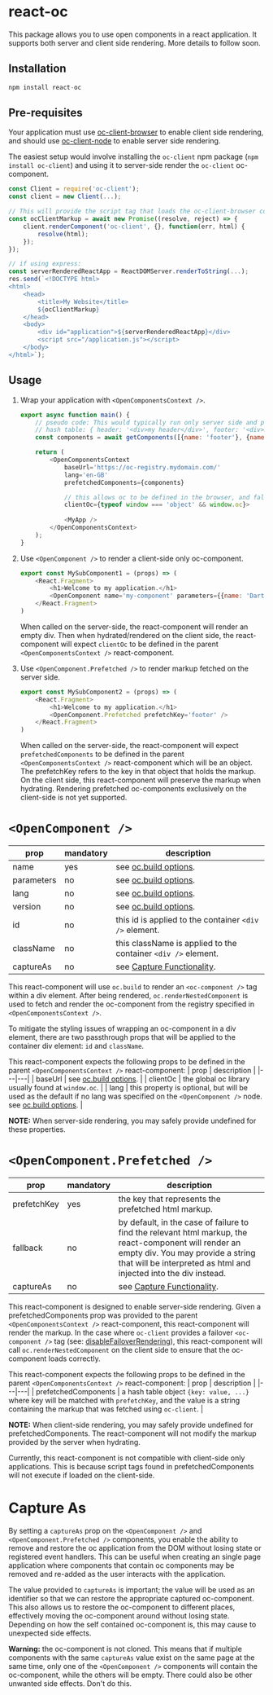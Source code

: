 # react-oc
This package allows you to use open components in a react application. It supports both server and client side rendering.
More details to follow soon.

## Installation

```js
npm install react-oc
```

## Pre-requisites
Your application must use [oc-client-browser](https://github.com/opencomponents/oc-client-browser) to enable client side rendering,
and should use [oc-client-node](https://github.com/opencomponents/oc-client-node) to enable server side rendering.

The easiest setup would involve installing the `oc-client` npm package (`npm install oc-client`) and using it to server-side render the `oc-client` oc-component.

```js
const Client = require('oc-client');
const client = new Client(...);

// This will provide the script tag that loads the oc-client-browser code.
const ocClientMarkup = await new Promise((resolve, reject) => {
    client.renderComponent('oc-client', {}, function(err, html) {
        resolve(html); 
    });
});
```

```js
// if using express:
const serverRenderedReactApp = ReactDOMServer.renderToString(...);
res.send(`<!DOCTYPE html>
<html>
    <head>
        <title>My Website</title>
        ${ocClientMarkup}
    </head>
    <body>
        <div id="application">${serverRenderedReactApp}</div>
        <script src="/application.js"></script>
    </body>
</html>`);
```

## Usage

1. Wrap your application with `<OpenComponentsContext />`.
    ```js
    export async function main() {
        // pseudo code: This would typically run only server side and provide a
        // hash table: { header: '<div>my header</div>', footer: '<div>my footer</div>' }
        const components = await getComponents([{name: 'footer'}, {name: 'header'}]);

        return (
            <OpenComponentsContext 
                baseUrl='https://oc-registry.mydomain.com/'
                lang='en-GB'
                prefetchedComponents={components}

                // this allows oc to be defined in the browser, and falsy on the server.
                clientOc={typeof window === 'object' && window.oc}>
            
                <MyApp />
            </OpenComponentsContext>
        );
    }
    ```

2. Use `<OpenComponent />` to render a client-side only oc-component.
    ```js
    export const MySubComponent1 = (props) => (
        <React.Fragment>
            <h1>Welcome to my application.</h1>
            <OpenComponent name='my-component' parameters={{name: 'Darth Vader'}} />
        </React.Fragment>
    )
    ```
    When called on the server-side, the react-component will render an empty div. Then when hydrated/rendered on the client side, the react-component will expect `clientOc` to be defined in the parent `<OpenComponentsContext />` react-component.

3. Use `<OpenComponent.Prefetched />` to render markup fetched on the server side.
    ```js
    export const MySubComponent2 = (props) => (
        <React.Fragment>
            <h1>Welcome to my application.</h1>
            <OpenComponent.Prefetched prefetchKey='footer' />
        </React.Fragment>
    )
    ```
    When called on the server-side, the react-component will expect `prefetchedComponents` to be defined in the parent `<OpenComponentsContext />` react-component which will be an object. The prefetchKey refers to the key in that object that holds the markup. On the client side, this react-component will preserve the markup when hydrating. Rendering prefetched oc-components exclusively on the client-side is not yet supported.

# `<OpenComponent />`
| prop | mandatory | description |
|---|---|---|
| name | yes | see [oc.build options](https://github.com/opencomponents/oc/wiki/Browser-client#ocbuild-options). |
| parameters | no | see [oc.build options](https://github.com/opencomponents/oc/wiki/Browser-client#ocbuild-options). |
| lang | no | see [oc.build options](https://github.com/opencomponents/oc/wiki/Browser-client#ocbuild-options). |
| version | no | see [oc.build options](https://github.com/opencomponents/oc/wiki/Browser-client#ocbuild-options). |
| id | no | this id is applied to the container `<div />` element. |
| className | no | this className is applied to the container `<div />` element. |
| captureAs | no | see [Capture Functionality](#capture-as). |

This react-component will use `oc.build` to render an `<oc-component />` tag within a div element. After being rendered, `oc.renderNestedComponent` is used to fetch and render the oc-component from the registry specified in `<OpenComponentsContext />`.

To mitigate the styling issues of wrapping an oc-component in a div element, there are two passthrough props that will be applied to the container div element: `id` and `className`.

This react-component expects the following props to be defined in the parent `<OpenComponentsContext />` react-component:
| prop | description |
|---|---|
| baseUrl | see [oc.build options](https://github.com/opencomponents/oc/wiki/Browser-client#ocbuild-options). |
| clientOc | the global oc library usually found at `window.oc`. |
| lang | this property is optional, but will be used as the default if no lang was specified on the `<OpenComponent />` node.  see [oc.build options](https://github.com/opencomponents/oc/wiki/Browser-client#ocbuild-options). |

**NOTE:** When server-side rendering, you may safely provide undefined for these properties.

# `<OpenComponent.Prefetched />`
| prop | mandatory | description |
|---|---|---|
| prefetchKey | yes | the key that represents the prefetched html markup. |
| fallback | no | by default, in the case of failure to find the relevant html markup, the react-component will render an empty div. You may provide a string that will be interpreted as html and injected into the div instead. |
| captureAs | no | see [Capture Functionality](#capture-as). |

This react-component is designed to enable server-side rendering. Given a prefetchedComponents prop was provided to the parent `<OpenComponentsContext />` react-component, this react-component will render the markup. In the case where `oc-client` provides a failover `<oc-component />` tag (see: [disableFailoverRendering](https://github.com/opencomponents/oc-client-node#clientrendercomponentcomponentname--options-callback)), this react-component will call `oc.renderNestedComponent` on the client side to ensure that the oc-component loads correctly.

This react-component expects the following props to be defined in the parent `<OpenComponentsContext />` react-component:
| prop | description |
|---|---|
| prefetchedComponents | a hash table object `{key: value, ...}` where key will be matched with `prefetchKey`, and the value is a string containing the markup that was fetched using `oc-client`. |

**NOTE:** When client-side rendering, you may safely provide undefined for prefetchedComponents. The react-component will not modify the markup provided by the server when hydrating.

Currently, this react-component is not compatible with client-side only applications. This is because script tags found in prefetchedComponents will not execute if loaded on the client-side.

# Capture As
By setting a `captureAs` prop on the `<OpenComponent />` and `<OpenComponent.Prefetched />` components, you enable the ability to remove and restore the oc application from the DOM without losing state or registered event handlers. This can be useful when creating an single page application where components that contain oc components may be removed and re-added as the user interacts with the application.

The value provided to `captureAs` is important; the value will be used as an identifier so that we can restore the appropriate captured oc-component. This also allows us to restore the oc-component to different places, effectively moving the oc-component around without losing state. Depending on how the self contained oc-component is, this may cause to unexpected side effects.

**Warning:** the oc-component is not cloned. This means that if multiple components with the same `captureAs` value exist on the same page at the same time, only one of the `<OpenComponent />` components will contain the oc-component, while the others will be empty. There could also be other unwanted side effects. Don't do this.